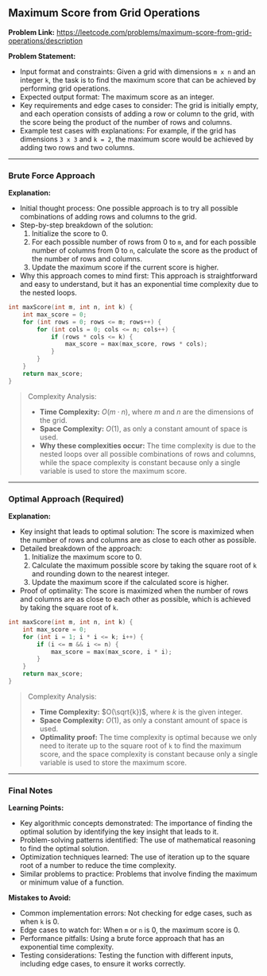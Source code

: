 ## Maximum Score from Grid Operations
**Problem Link:** https://leetcode.com/problems/maximum-score-from-grid-operations/description

**Problem Statement:**
- Input format and constraints: Given a grid with dimensions `m x n` and an integer `k`, the task is to find the maximum score that can be achieved by performing grid operations.
- Expected output format: The maximum score as an integer.
- Key requirements and edge cases to consider: The grid is initially empty, and each operation consists of adding a row or column to the grid, with the score being the product of the number of rows and columns.
- Example test cases with explanations: For example, if the grid has dimensions `3 x 3` and `k = 2`, the maximum score would be achieved by adding two rows and two columns.

---

### Brute Force Approach

**Explanation:**
- Initial thought process: One possible approach is to try all possible combinations of adding rows and columns to the grid.
- Step-by-step breakdown of the solution:
  1. Initialize the score to 0.
  2. For each possible number of rows from 0 to `m`, and for each possible number of columns from 0 to `n`, calculate the score as the product of the number of rows and columns.
  3. Update the maximum score if the current score is higher.
- Why this approach comes to mind first: This approach is straightforward and easy to understand, but it has an exponential time complexity due to the nested loops.

```cpp
int maxScore(int m, int n, int k) {
    int max_score = 0;
    for (int rows = 0; rows <= m; rows++) {
        for (int cols = 0; cols <= n; cols++) {
            if (rows * cols <= k) {
                max_score = max(max_score, rows * cols);
            }
        }
    }
    return max_score;
}
```

> Complexity Analysis:
> - **Time Complexity:** $O(m \cdot n)$, where $m$ and $n$ are the dimensions of the grid.
> - **Space Complexity:** $O(1)$, as only a constant amount of space is used.
> - **Why these complexities occur:** The time complexity is due to the nested loops over all possible combinations of rows and columns, while the space complexity is constant because only a single variable is used to store the maximum score.

---

### Optimal Approach (Required)

**Explanation:**
- Key insight that leads to optimal solution: The score is maximized when the number of rows and columns are as close to each other as possible.
- Detailed breakdown of the approach:
  1. Initialize the maximum score to 0.
  2. Calculate the maximum possible score by taking the square root of `k` and rounding down to the nearest integer.
  3. Update the maximum score if the calculated score is higher.
- Proof of optimality: The score is maximized when the number of rows and columns are as close to each other as possible, which is achieved by taking the square root of `k`.

```cpp
int maxScore(int m, int n, int k) {
    int max_score = 0;
    for (int i = 1; i * i <= k; i++) {
        if (i <= m && i <= n) {
            max_score = max(max_score, i * i);
        }
    }
    return max_score;
}
```

> Complexity Analysis:
> - **Time Complexity:** $O(\sqrt{k})$, where $k$ is the given integer.
> - **Space Complexity:** $O(1)$, as only a constant amount of space is used.
> - **Optimality proof:** The time complexity is optimal because we only need to iterate up to the square root of `k` to find the maximum score, and the space complexity is constant because only a single variable is used to store the maximum score.

---

### Final Notes

**Learning Points:**
- Key algorithmic concepts demonstrated: The importance of finding the optimal solution by identifying the key insight that leads to it.
- Problem-solving patterns identified: The use of mathematical reasoning to find the optimal solution.
- Optimization techniques learned: The use of iteration up to the square root of a number to reduce the time complexity.
- Similar problems to practice: Problems that involve finding the maximum or minimum value of a function.

**Mistakes to Avoid:**
- Common implementation errors: Not checking for edge cases, such as when `k` is 0.
- Edge cases to watch for: When `m` or `n` is 0, the maximum score is 0.
- Performance pitfalls: Using a brute force approach that has an exponential time complexity.
- Testing considerations: Testing the function with different inputs, including edge cases, to ensure it works correctly.